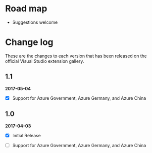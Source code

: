 # Road map

* Suggestions welcome


# Change log

These are the changes to each version that has been released
on the official Visual Studio extension gallery.

## 1.1

**2017-05-04**

- [x] Support for Azure Government, Azure Germany, and Azure China


## 1.0

**2017-04-03**

- [x] Initial Release
- [ ] Support for Azure Government, Azure Germany, and Azure China

  